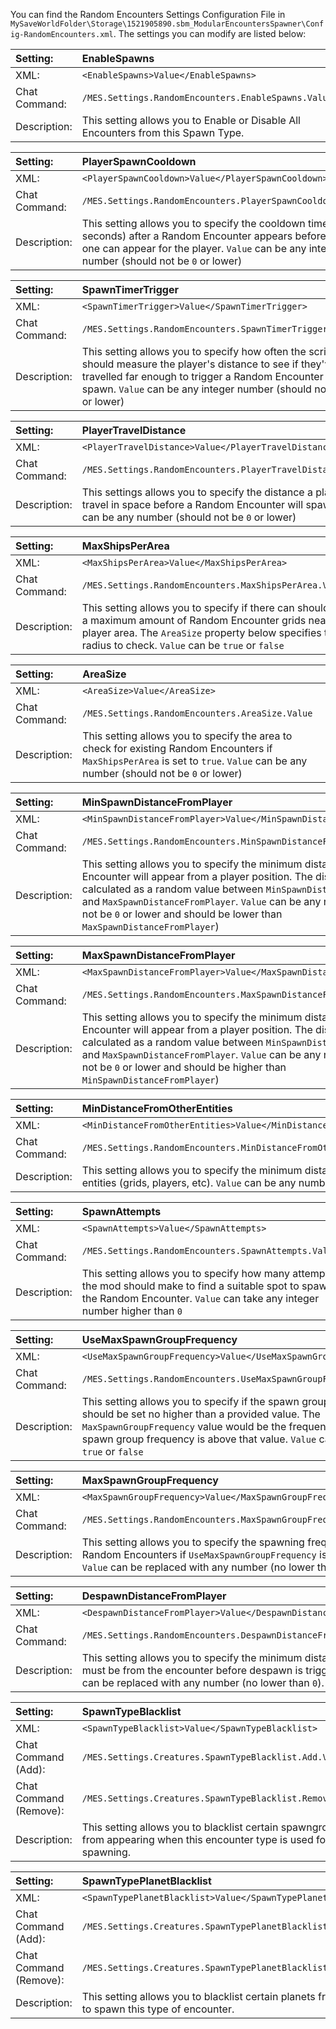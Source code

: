 You can find the Random Encounters Settings Configuration File in `MySaveWorldFolder\Storage\1521905890.sbm_ModularEncountersSpawner\Config-RandomEncounters.xml`. The settings you can modify are listed below:

|Setting:|EnableSpawns|
|:----|:----|
|XML:|`<EnableSpawns>Value</EnableSpawns>`|
|Chat Command:|`/MES.Settings.RandomEncounters.EnableSpawns.Value`|
|Description:|This setting allows you to Enable or Disable All Encounters from this Spawn Type.|

|Setting:|PlayerSpawnCooldown|
|:----|:----|
|XML:|`<PlayerSpawnCooldown>Value</PlayerSpawnCooldown>`|
|Chat Command:|`/MES.Settings.RandomEncounters.PlayerSpawnCooldown.Value`|
|Description:|This setting allows you to specify the cooldown time (in seconds) after a Random Encounter appears before another one can appear for the player. `Value` can be any integer number (should not be `0` or lower)|

|Setting:|SpawnTimerTrigger|
|:----|:----|
|XML:|`<SpawnTimerTrigger>Value</SpawnTimerTrigger>`|
|Chat Command:|`/MES.Settings.RandomEncounters.SpawnTimerTrigger.Value`|
|Description:|This setting allows you to specify how often the script should measure the player's distance to see if they've travelled far enough to trigger a Random Encounter spawn. `Value` can be any integer number (should not be `0` or lower)|

|Setting:|PlayerTravelDistance|
|:----|:----|
|XML:|`<PlayerTravelDistance>Value</PlayerTravelDistance>`|
|Chat Command:|`/MES.Settings.RandomEncounters.PlayerTravelDistance.Value`|
|Description:|This settings allows you to specify the distance a player must travel in space before a Random Encounter will spawn. `Value` can be any number (should not be `0` or lower)|

|Setting:|MaxShipsPerArea|
|:----|:----|
|XML:|`<MaxShipsPerArea>Value</MaxShipsPerArea>`|
|Chat Command:|`/MES.Settings.RandomEncounters.MaxShipsPerArea.Value`|
|Description:|This setting allows you to specify if there can should be a maximum amount of Random Encounter grids near the player area. The `AreaSize` property below specifies the radius to check. `Value` can be `true` or `false`|

|Setting:|AreaSize|
|:----|:----|
|XML:|`<AreaSize>Value</AreaSize>`|
|Chat Command:|`/MES.Settings.RandomEncounters.AreaSize.Value`|
|Description:|This setting allows you to specify the area to check for existing Random Encounters if `MaxShipsPerArea` is set to `true`. `Value` can be any number (should not be `0` or lower)|

|Setting:|MinSpawnDistanceFromPlayer|
|:----|:----|
|XML:|`<MinSpawnDistanceFromPlayer>Value</MinSpawnDistanceFromPlayer>`|
|Chat Command:|`/MES.Settings.RandomEncounters.MinSpawnDistanceFromPlayer.Value`|
|Description:|This setting allows you to specify the minimum distance a Random Encounter will appear from a player position. The distance is calculated as a random value between `MinSpawnDistanceFromPlayer` and `MaxSpawnDistanceFromPlayer`. `Value` can be any number (should not be `0` or lower and should be lower than `MaxSpawnDistanceFromPlayer`)|

|Setting:|MaxSpawnDistanceFromPlayer|
|:----|:----|
|XML:|`<MaxSpawnDistanceFromPlayer>Value</MaxSpawnDistanceFromPlayer>`|
|Chat Command:|`/MES.Settings.RandomEncounters.MaxSpawnDistanceFromPlayer.Value`|
|Description:|This setting allows you to specify the minimum distance a Random Encounter will appear from a player position. The distance is calculated as a random value between `MinSpawnDistanceFromPlayer` and `MaxSpawnDistanceFromPlayer`. `Value` can be any number (should not be `0` or lower and should be higher than `MinSpawnDistanceFromPlayer`)|

|Setting:|MinDistanceFromOtherEntities|
|:----|:----|
|XML:|`<MinDistanceFromOtherEntities>Value</MinDistanceFromOtherEntities>`|
|Chat Command:|`/MES.Settings.RandomEncounters.MinDistanceFromOtherEntities.Value`|
|Description:|This setting allows you to specify the minimum distance from other entities (grids, players, etc). `Value` can be any number higher than `0`|

|Setting:|SpawnAttempts|
|:----|:----|
|XML:|`<SpawnAttempts>Value</SpawnAttempts>`|
|Chat Command:|`/MES.Settings.RandomEncounters.SpawnAttempts.Value`|
|Description:|This setting allows you to specify how many attempts the mod should make to find a suitable spot to spawn the Random Encounter. `Value` can take any integer number higher than `0`|

|Setting:|UseMaxSpawnGroupFrequency|
|:----|:----|
|XML:|`<UseMaxSpawnGroupFrequency>Value</UseMaxSpawnGroupFrequency>`|
|Chat Command:|`/MES.Settings.RandomEncounters.UseMaxSpawnGroupFrequency.Value`|
|Description:|This setting allows you to specify if the spawn group frequency should be set no higher than a provided value. The `MaxSpawnGroupFrequency` value would be the frequency used if the spawn group frequency is above that value. `Value` can be set to `true` or `false`|

|Setting:|MaxSpawnGroupFrequency|
|:----|:----|
|XML:|`<MaxSpawnGroupFrequency>Value</MaxSpawnGroupFrequency>`|
|Chat Command:|`/MES.Settings.RandomEncounters.MaxSpawnGroupFrequency.Value`|
|Description:|This setting allows you to specify the spawning frequency of Random Encounters if `UseMaxSpawnGroupFrequency` is set to `true`. `Value` can be replaced with any number (no lower than `0`).|

|Setting:|DespawnDistanceFromPlayer|
|:----|:----|
|XML:|`<DespawnDistanceFromPlayer>Value</DespawnDistanceFromPlayer>`|
|Chat Command:|`/MES.Settings.RandomEncounters.DespawnDistanceFromPlayer.Value`|
|Description:|This setting allows you to specify the minimum distance players must be from the encounter before despawn is triggered. `Value` can be replaced with any number (no lower than `0`).|

|Setting:|SpawnTypeBlacklist|
|:----|:----|
|XML:|`<SpawnTypeBlacklist>Value</SpawnTypeBlacklist>`|
|Chat Command (Add):   |`/MES.Settings.Creatures.SpawnTypeBlacklist.Add.Value`|
|Chat Command (Remove):|`/MES.Settings.Creatures.SpawnTypeBlacklist.Remove.Value`|
|Description:|This setting allows you to blacklist certain spawngroups from appearing when this encounter type is used for spawning.|

|Setting:|SpawnTypePlanetBlacklist|
|:----|:----|
|XML:|`<SpawnTypePlanetBlacklist>Value</SpawnTypePlanetBlacklist>`|
|Chat Command (Add):   |`/MES.Settings.Creatures.SpawnTypePlanetBlacklist.Add.Value`|
|Chat Command (Remove):|`/MES.Settings.Creatures.SpawnTypePlanetBlacklist.Remove.Value`|
|Description:|This setting allows you to blacklist certain planets from being able to spawn this type of encounter.|

